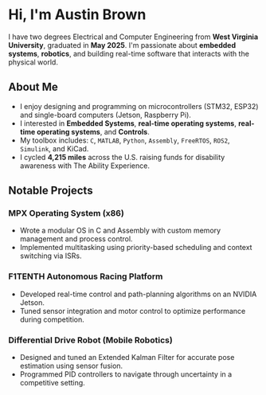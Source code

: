 # Hi, I'm Austin Brown

I have two degrees Electrical and Computer Engineering from **West Virginia University**, graduated in **May 2025**. I'm passionate about **embedded systems**, **robotics**, and building real-time software that interacts with the physical world.

## About Me

-  I enjoy designing and programming on microcontrollers (STM32, ESP32) and single-board computers (Jetson, Raspberry Pi).
-  I interested in **Embedded Systems**, **real-time operating systems**, **real-time operating systems**, and **Controls**.
-  My toolbox includes: `C`, `MATLAB`, `Python`, `Assembly`, `FreeRTOS`, `ROS2`, `Simulink`, and KiCad.
-  I cycled **4,215 miles** across the U.S. raising funds for disability awareness with The Ability Experience.

## Notable Projects

### MPX Operating System (x86)
- Wrote a modular OS in C and Assembly with custom memory management and process control.
- Implemented multitasking using priority-based scheduling and context switching via ISRs.

### F1TENTH Autonomous Racing Platform
- Developed real-time control and path-planning algorithms on an NVIDIA Jetson.
- Tuned sensor integration and motor control to optimize performance during competition.

### Differential Drive Robot (Mobile Robotics)
- Designed and tuned an Extended Kalman Filter for accurate pose estimation using sensor fusion.
- Programmed PID controllers to navigate through uncertainty in a competitive setting.

